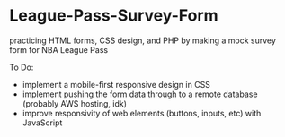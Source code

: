 # League-Pass-Survey-Form
practicing HTML forms, CSS design, and PHP by making a mock survey form for NBA League Pass

To Do:
* implement a mobile-first responsive design in CSS
* implement pushing the form data through to a remote database (probably AWS hosting, idk)
* improve responsivity of web elements (buttons, inputs, etc) with JavaScript
